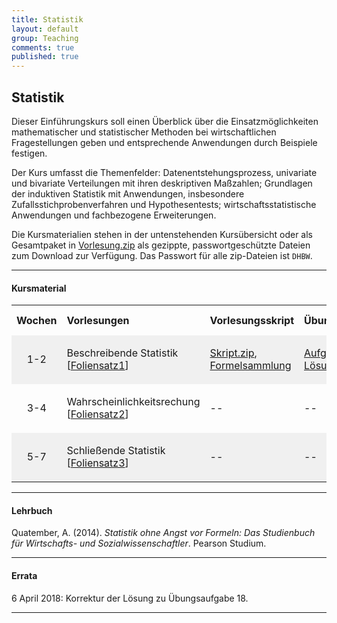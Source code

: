```yaml
---
title: Statistik
layout: default
group: Teaching
comments: true
published: true
---
```





## Statistik

Dieser Einführungskurs soll einen Überblick über die Einsatzmöglichkeiten mathematischer und statistischer Methoden bei wirtschaftlichen Fragestellungen geben und entsprechende Anwendungen durch Beispiele festigen. 

Der Kurs umfasst die Themenfelder: Datenentstehungsprozess, univariate und bivariate Verteilungen mit ihren deskriptiven Maßzahlen; Grundlagen der induktiven Statistik mit Anwendungen, insbesondere Zufallsstichprobenverfahren und Hypothesentests; wirtschaftsstatistische Anwendungen und fachbezogene Erweiterungen.

Die Kursmaterialien stehen in der untenstehenden Kursübersicht oder als Gesamtpaket in <a href="docs/Vorlesung.zip">Vorlesung.zip</a> als gezippte, passwortgeschützte Dateien zum Download zur Verfügung. Das Passwort für alle zip-Dateien ist `DHBW`.

<!--2,5 -- 2 -- 2,5-->

***

#### Kursmaterial

<p> </p>

<TABLE WIDTH="100%"> 
<TR>
<TH align="center" WIDTH="10%"> Wochen </TH>
<TH align="left" WIDTH="35%">Vorlesungen  </TH>
<TH align="left" WIDTH="20%">Vorlesungsskript  </TH>
<TH align="left" WIDTH="15%">Übungen </TH>
<TH align="left" WIDTH="20%">Software-Praktika </TH>
</TR>
<TR bgcolor="#f0f0f0">
<TD align="center">1-2</TD>
<TD > Beschreibende Statistik [<a href="docs/Foliensatz1.pdf">Foliensatz1</a>]</TD>
<TD> <p> </p> <a href="docs/Skript.zip">Skript.zip</a>, <br><a href="docs/Formelsammlung.pdf">Formelsammlung</a> <p> </p> </TD>
<TD> <p> </p> <a href="docs/Aufgaben.pdf">Aufgaben</a>,<br> <a href="docs/Lösungen.pdf">Lösungen</a> <p> </p> </TD>
<TD> <a href="docs/Arbeitsmappe1.zip">Arbeitsmappe1.zip</a> </TD>
</TR>
<TR >
<TD align="center">3-4</TD>
<TD > <p> </p> Wahrscheinlichkeitsrechung [<a href="docs/Foliensatz2.pdf">Foliensatz2</a>] <p> </p> </TD>
<TD> -- </TD>
<TD> -- </TD>
<TD> -- </TD>
</TR>
<TR bgcolor="#f0f0f0">
<TD align="center">5-7</TD>
<TD > <p> </p> Schließende Statistik [<a href="docs/Foliensatz3.pdf">Foliensatz3</a>] <p> </p> </TD>
<TD> -- </TD>
<TD> -- </TD>
<TD > <a href="docs/Arbeitsmappe2.zip">Arbeitsmappe2.zip</a> </TD>
</TR>
</TABLE>

***

#### Lehrbuch

Quatember, A. (2014). *Statistik ohne Angst vor Formeln: Das Studienbuch für Wirtschafts- und Sozialwissenschaftler*. Pearson Studium.

***


#### Errata

6 April 2018: Korrektur der Lösung zu Übungsaufgabe 18.

***




